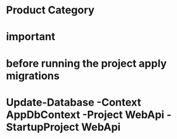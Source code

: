 # Product Category

# important

# before running the project apply migrations

# Update-Database -Context AppDbContext -Project WebApi -StartupProject WebApi

